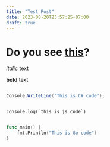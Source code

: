 ```yaml
---
title: "Test Post"
date: 2023-08-20T23:57:25+07:00
draft: true
---
```


# Do you see [this](https://blog.ezarp.dev/)?

_italic_ text

**bold** text

```C#

Console.WriteLine("This is C# code");

```

```JS

console.log(`this is js code`)

```

```Go

func main() {
    fmt.Println("This is Go code")
}

```
